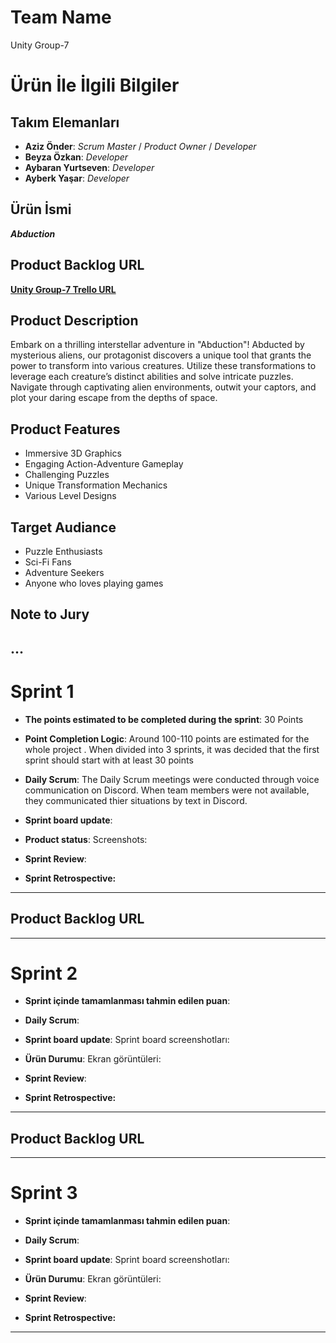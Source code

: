 # **Team Name**

Unity Group-7

# Ürün İle İlgili Bilgiler

## Takım Elemanları
- **Aziz Önder**: *Scrum Master* / *Product Owner* / *Developer*
- **Beyza Özkan**: *Developer*
- **Aybaran Yurtseven**: *Developer*
- **Ayberk Yaşar**: *Developer*
  

## Ürün İsmi
***Abduction***

## Product Backlog URL

 [**Unity Group-7 Trello URL**](https://trello.com/b/YsJvfJ2v/ouo-bootcamp-grup07)

## Product Description

Embark on a thrilling interstellar adventure in "Abduction"! Abducted by mysterious aliens, our protagonist discovers a unique tool that grants the power to transform into various creatures. Utilize these transformations to leverage each creature’s distinct abilities and solve intricate puzzles. Navigate through captivating alien environments, outwit your captors, and plot your daring escape from the depths of space.

## Product Features
- Immersive 3D Graphics
- Engaging Action-Adventure Gameplay
- Challenging Puzzles
- Unique Transformation Mechanics
- Various Level Designs

## Target Audiance
- Puzzle Enthusiasts
- Sci-Fi Fans
- Adventure Seekers
- Anyone who loves playing games

## Note to Jury
...
---

# Sprint 1

- **The points estimated to be completed during the sprint**: 30 Points

- **Point Completion Logic**: Around 100-110 points are estimated for the whole project . When divided into 3 sprints, it was decided that the first sprint should start with at least 30 points

- **Daily Scrum**: The Daily Scrum meetings were conducted through voice communication on Discord. When team members were not available, they communicated thier situations by text in Discord.

- **Sprint board update**: 


- **Product status**: Screenshots:


  
- **Sprint Review**: 



- **Sprint Retrospective:**
 


---

## Product Backlog URL

---

# Sprint 2

- **Sprint içinde tamamlanması tahmin edilen puan**: 

- **Daily Scrum**: 

- **Sprint board update**: Sprint board screenshotları: 


- **Ürün Durumu**: Ekran görüntüleri:

- **Sprint Review**: 


- **Sprint Retrospective:**


---

## Product Backlog URL


---

# Sprint 3

- **Sprint içinde tamamlanması tahmin edilen puan**: 


- **Daily Scrum**:

- **Sprint board update**: Sprint board screenshotları: 


- **Ürün Durumu**: Ekran görüntüleri:


- **Sprint Review**: 


- **Sprint Retrospective:**



---
